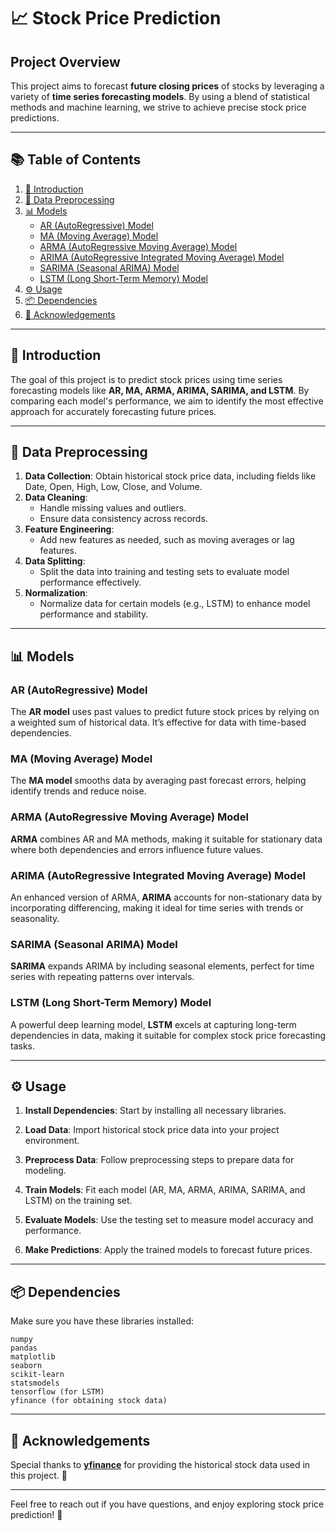 # 📈 Stock Price Prediction

## Project Overview

This project aims to forecast **future closing prices** of stocks by leveraging a variety of **time series forecasting models**. By using a blend of statistical methods and machine learning, we strive to achieve precise stock price predictions.

---

## 📚 Table of Contents

1. [📖 Introduction](#-introduction)
2. [🔄 Data Preprocessing](#-data-preprocessing)
3. [📊 Models](#-models)
   - [AR (AutoRegressive) Model](#ar-autoregressive-model)
   - [MA (Moving Average) Model](#ma-moving-average-model)
   - [ARMA (AutoRegressive Moving Average) Model](#arma-autoregressive-moving-average-model)
   - [ARIMA (AutoRegressive Integrated Moving Average) Model](#arima-autoregressive-integrated-moving-average-model)
   - [SARIMA (Seasonal ARIMA) Model](#sarima-seasonal-arima-model)
   - [LSTM (Long Short-Term Memory) Model](#lstm-long-short-term-memory-model)
4. [⚙️ Usage](#%EF%B8%8F-usage)
5. [📦 Dependencies](#-dependencies)
6. [💬 Acknowledgements](#-acknowledgements)

---

## 📖 Introduction

The goal of this project is to predict stock prices using time series forecasting models like **AR, MA, ARMA, ARIMA, SARIMA, and LSTM**. By comparing each model's performance, we aim to identify the most effective approach for accurately forecasting future prices.

---

## 🔄 Data Preprocessing

1. **Data Collection**: Obtain historical stock price data, including fields like Date, Open, High, Low, Close, and Volume.
2. **Data Cleaning**:
   - Handle missing values and outliers.
   - Ensure data consistency across records.
3. **Feature Engineering**:
   - Add new features as needed, such as moving averages or lag features.
4. **Data Splitting**:
   - Split the data into training and testing sets to evaluate model performance effectively.
5. **Normalization**:
   - Normalize data for certain models (e.g., LSTM) to enhance model performance and stability.

---

## 📊 Models

### AR (AutoRegressive) Model

The **AR model** uses past values to predict future stock prices by relying on a weighted sum of historical data. It’s effective for data with time-based dependencies.

### MA (Moving Average) Model

The **MA model** smooths data by averaging past forecast errors, helping identify trends and reduce noise.

### ARMA (AutoRegressive Moving Average) Model

**ARMA** combines AR and MA methods, making it suitable for stationary data where both dependencies and errors influence future values.

### ARIMA (AutoRegressive Integrated Moving Average) Model

An enhanced version of ARMA, **ARIMA** accounts for non-stationary data by incorporating differencing, making it ideal for time series with trends or seasonality.

### SARIMA (Seasonal ARIMA) Model

**SARIMA** expands ARIMA by including seasonal elements, perfect for time series with repeating patterns over intervals.

### LSTM (Long Short-Term Memory) Model

A powerful deep learning model, **LSTM** excels at capturing long-term dependencies in data, making it suitable for complex stock price forecasting tasks.

---

## ⚙️ Usage

1. **Install Dependencies**: Start by installing all necessary libraries.
   
2. **Load Data**: Import historical stock price data into your project environment.

3. **Preprocess Data**: Follow preprocessing steps to prepare data for modeling.

4. **Train Models**: Fit each model (AR, MA, ARMA, ARIMA, SARIMA, and LSTM) on the training set.

5. **Evaluate Models**: Use the testing set to measure model accuracy and performance.

6. **Make Predictions**: Apply the trained models to forecast future prices.

---

## 📦 Dependencies

Make sure you have these libraries installed:

```plaintext
numpy
pandas
matplotlib
seaborn
scikit-learn
statsmodels
tensorflow (for LSTM)
yfinance (for obtaining stock data)
```

---

## 💬 Acknowledgements

Special thanks to **[yfinance](https://pypi.org/project/yfinance/)** for providing the historical stock data used in this project. 📅

---

Feel free to reach out if you have questions, and enjoy exploring stock price prediction! 🚀
